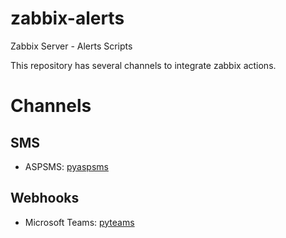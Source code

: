 # zabbix-alerts
Zabbix Server - Alerts Scripts

This repository has several channels to integrate zabbix actions.

# Channels
## SMS
* ASPSMS: [pyaspsms](https://github.com/sergiotocalini/pyaspsms)

## Webhooks
* Microsoft Teams: [pyteams](https://github.com/sergiotocalini/pyteams)


